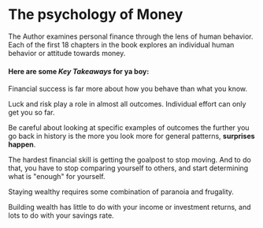 # The psychology of Money

 The Author examines personal finance through the lens of human behavior.
 Each of the first 18 chapters in the book explores an individual human behavior or attitude towards money.
 
 #### Here are some *Key Takeaways* for ya boy:
 
 Financial success is far more about how you behave than what you know.
 
 Luck and risk play a role in almost all outcomes. Individual effort can only get you so far.
 
 Be careful about looking at specific examples of outcomes the further you go back in history is the more you look more for general patterns, **surprises happen**.
 
 The hardest financial skill is getting the goalpost to stop moving. And to do that, you have to stop comparing yourself to others, and start determining what is "enough" for yourself.
 
 Staying wealthy requires some combination of paranoia and frugality.
 
Building wealth has little to do with your income or investment returns, and lots to do with your savings rate.
